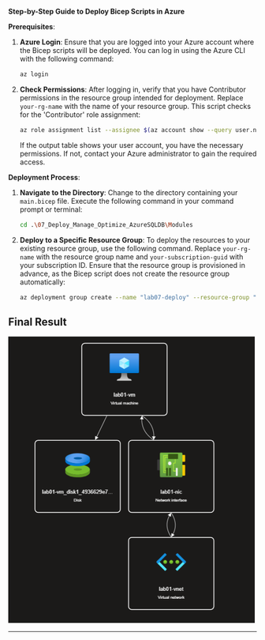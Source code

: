 **Step-by-Step Guide to Deploy Bicep Scripts in Azure**

**Prerequisites**:
1. **Azure Login**:
   Ensure that you are logged into your Azure account where the Bicep scripts will be deployed. You can log in using the Azure CLI with the following command:
   ```bash
   az login
   ```

2. **Check Permissions**:
   After logging in, verify that you have Contributor permissions in the resource group intended for deployment. Replace `your-rg-name` with the name of your resource group. This script checks for the 'Contributor' role assignment:
   ```bash
   az role assignment list --assignee $(az account show --query user.name -o tsv) --resource-group "your-rg-name" --query "[?roleDefinitionName=='Contributor']" -o table
   ```
   If the output table shows your user account, you have the necessary permissions. If not, contact your Azure administrator to gain the required access.

**Deployment Process**:
1. **Navigate to the Directory**:
   Change to the directory containing your `main.bicep` file. Execute the following command in your command prompt or terminal:
   ```bash
   cd .\07_Deploy_Manage_Optimize_AzureSQLDB\Modules
   ```

2. **Deploy to a Specific Resource Group**:
   To deploy the resources to your existing resource group, use the following command. Replace `your-rg-name` with the resource group name and `your-subscription-guid` with your subscription ID. Ensure that the resource group is provisioned in advance, as the Bicep script does not create the resource group automatically:
   ```bash
   az deployment group create --name "lab07-deploy" --resource-group "your-rg-name" --template-file main.bicep --parameters .\params.bicepparam --subscription "your-subscription-guid"
   ```

## Final Result

![Lab01](./Lab07.png)

---